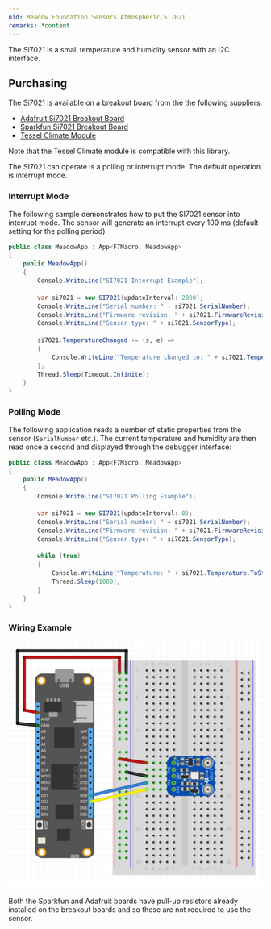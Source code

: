 ```yaml
---
uid: Meadow.Foundation.Sensors.Atmospheric.SI7021
remarks: *content
---
```


The Si7021 is a small temperature and humidity sensor with an I2C interface.

## Purchasing

The Si7021 is available on a breakout board from the the following suppliers:

* [Adafruit Si7021 Breakout Board](https://www.adafruit.com/product/3251)
* [Sparkfun Si7021 Breakout Board](https://www.sparkfun.com/products/13763)
* [Tessel Climate Module](https://www.seeedstudio.com/Tessel-Climate-Module-p-2225.html)

Note that the Tessel Climate module is compatible with this library.

The SI7021 can operate is a polling or interrupt mode.  The default operation is interrupt mode.

### Interrupt Mode

The following sample demonstrates how to put the SI7021 sensor into interrupt mode.  The sensor will generate an interrupt every 100 ms (default setting for the polling period).

```csharp
public class MeadowApp : App<F7Micro, MeadowApp>
{
    public MeadowApp()
    {
        Console.WriteLine("SI7021 Interrupt Example");

        var si7021 = new SI7021(updateInterval: 2000);
        Console.WriteLine("Serial number: " + si7021.SerialNumber);
        Console.WriteLine("Firmware revision: " + si7021.FirmwareRevision);
        Console.WriteLine("Sensor type: " + si7021.SensorType);

        si7021.TemperatureChanged += (s, e) =>
        {
            Console.WriteLine("Temperature changed to: " + si7021.Temperature.ToString("f2"));
        };
        Thread.Sleep(Timeout.Infinite);
    }
}
```

### Polling Mode

The following application reads a number of static properties from the sensor (`SerialNumber` etc.).  The current temperature and humidity are then read once a second and displayed through the debugger interface:

```csharp
public class MeadowApp : App<F7Micro, MeadowApp>
{
    public MeadowApp()
    {
        Console.WriteLine("SI7021 Polling Example");
        
        var si7021 = new SI7021(updateInterval: 0);
        Console.WriteLine("Serial number: " + si7021.SerialNumber);
        Console.WriteLine("Firmware revision: " + si7021.FirmwareRevision);
        Console.WriteLine("Sensor type: " + si7021.SensorType);

        while (true)
        {
            Console.WriteLine("Temperature: " + si7021.Temperature.ToString("f2"));
            Thread.Sleep(1000);
        }
    }
}
```

### Wiring Example

![](../../API_Assets/Meadow.Foundation.Sensors.Atmospheric.SI7021/SI7021.svg)

Both the Sparkfun and Adafruit boards have pull-up resistors already installed on the breakout boards and so these are not required to use the sensor.
